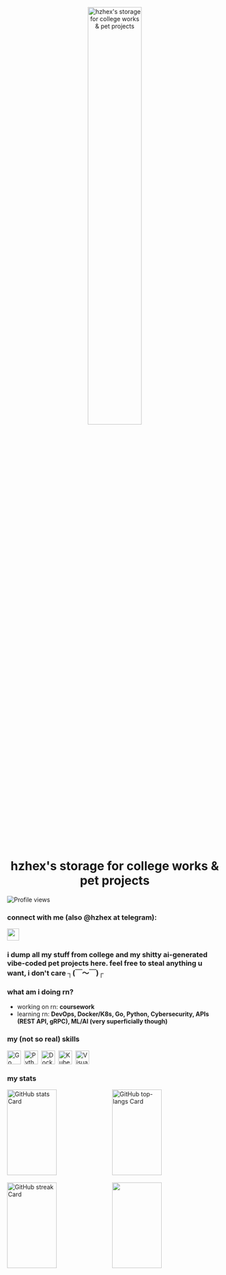 <div align="center">
  <img src="https://github.com/user-attachments/assets/0a3d61c8-7900-4c2a-ada3-5bb71ef5f6b8"
       alt="hzhex's storage for college works & pet projects"
       style="width: 50%; height: auto;">
</div>

<div id="toc">
  <ul align="center" style="list-style: none">
    <summary>
      <h1>
        hzhex's storage for college works & pet projects
      </h1>
    </summary>
  </ul>
</div>

![Profile views](https://komarev.com/ghpvc/?username=hzhexee&label=Profile%20views&color=0e75b6&style=flat)

**<h3 align="left">connect with me (also @hzhex at telegram):</h3>** 
<p align="left"><a href="https://github.com/hzhexee" target="_blank"><img src="https://img.shields.io/badge/GitHub-100000?style=for-the-badge&logo=github&logoColor=white" height="28" style="margin-right: 4px"></a></p>

 **<h3 align="left">i dump all my stuff from college and my shitty ai-generated vibe-coded pet projects here. feel free to steal anything u want, i don't care  ┐(￣～￣)┌</h3>**

**<h3 align="left">what am i doing rn?</h3>**

- working on rn: **coursework**
- learning rn: **DevOps, Docker/K8s, Go, Python, Cybersecurity, APIs (REST API, gRPC), ML/AI (very superficially though)**

 **<h3 align="left">my (not so real) skills</h3>**

<div style="display: flex; flex-wrap: wrap; gap: 4px; justify-content: left;"><img src="https://img.shields.io/badge/Go-00ADD8?logo=go&logoColor=white" height="32" alt="Go" style="margin-right: 4px"> <img src="https://img.shields.io/badge/Python-306998?logo=python&logoColor=white" height="32" alt="Python" style="margin-right: 4px"> <img src="https://img.shields.io/badge/Docker-2496ED?logo=docker&logoColor=white" height="32" alt="Docker" style="margin-right: 4px"> <img src="https://img.shields.io/badge/Kubernetes-326CE5?logo=kubernetes&logoColor=white" height="32" alt="Kubernetes" style="margin-right: 4px"> <img src="https://img.shields.io/badge/Visual_Studio_Code-007ACC?logo=visual-studio-code&logoColor=white" height="32" alt="Visual Studio Code" style="margin-right: 4px"></div>

 **<h3 align="left">my stats</h3>**

<p align="left">
  <img width="48%" height="200px" src="https://github-readme-stats.vercel.app/api?username=hzhexee&theme=graywhite&cache_seconds=1800&border_radius=4&hide_title=true&hide_rank=false&rank_icon=github&show_icons=true&include_all_commits=true&line_height=25&text_bold=false&show=" alt="GitHub stats Card" />
  <img width="48%" height="200px" src="https://github-readme-stats.vercel.app/api/top-langs?username=hzhexee&theme=graywhite&cache_seconds=1800&border_radius=4&hide_title=false&layout=compact&langs_count=5&card_width=400&hide_progress=false" alt="GitHub top-langs Card" />
</p>

<p align="left">
  <img width="48%" height="200px" src="https://streak-stats.demolab.com/?user=hzhexee&theme=graywhite&hide_border=false&border_radius=4.5&date_format=M+j%5B%2C+Y%5D&mode=daily&disable_animations=false&hide_total_contributions=false&hide_current_streak=false&hide_longest_streak=false&exclude_days=&locale=en&card_height=200" alt="GitHub streak Card" />
  <img width="48%" height="200px" src="https://github-readme-stats.vercel.app/api/wakatime?username=hzhexee&v=2&theme=graywhite&cache_seconds=1800&border_radius=4&">
</p>

